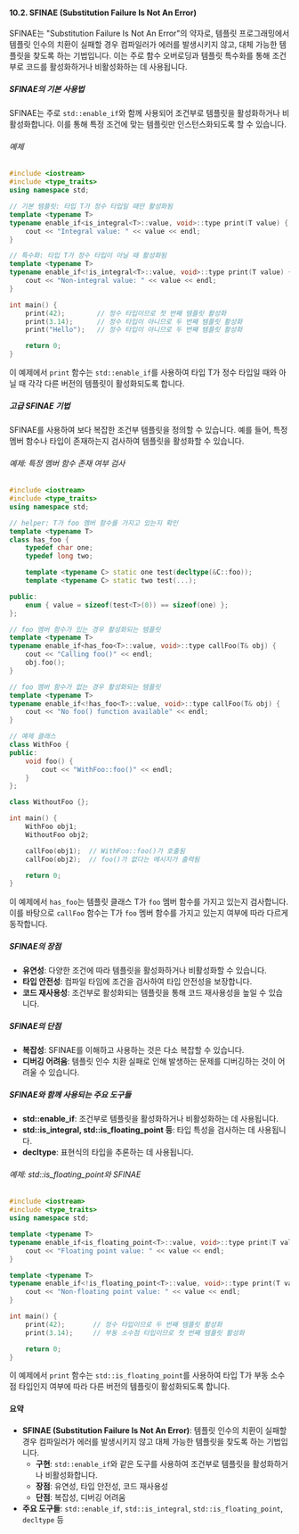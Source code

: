 #### 10.2. SFINAE (Substitution Failure Is Not An Error)

SFINAE는 "Substitution Failure Is Not An Error"의 약자로, 템플릿 프로그래밍에서 템플릿 인수의 치환이 실패할 경우 컴파일러가 에러를 발생시키지 않고, 대체 가능한 템플릿을 찾도록 하는 기법입니다. 이는 주로 함수 오버로딩과 템플릿 특수화를 통해 조건부로 코드를 활성화하거나 비활성화하는 데 사용됩니다.

##### SFINAE의 기본 사용법

SFINAE는 주로 `std::enable_if`와 함께 사용되어 조건부로 템플릿을 활성화하거나 비활성화합니다. 이를 통해 특정 조건에 맞는 템플릿만 인스턴스화되도록 할 수 있습니다.

###### 예제

```cpp
#include <iostream>
#include <type_traits>
using namespace std;

// 기본 템플릿: 타입 T가 정수 타입일 때만 활성화됨
template <typename T>
typename enable_if<is_integral<T>::value, void>::type print(T value) {
    cout << "Integral value: " << value << endl;
}

// 특수화: 타입 T가 정수 타입이 아닐 때 활성화됨
template <typename T>
typename enable_if<!is_integral<T>::value, void>::type print(T value) {
    cout << "Non-integral value: " << value << endl;
}

int main() {
    print(42);        // 정수 타입이므로 첫 번째 템플릿 활성화
    print(3.14);      // 정수 타입이 아니므로 두 번째 템플릿 활성화
    print("Hello");   // 정수 타입이 아니므로 두 번째 템플릿 활성화

    return 0;
}
```

이 예제에서 `print` 함수는 `std::enable_if`를 사용하여 타입 T가 정수 타입일 때와 아닐 때 각각 다른 버전의 템플릿이 활성화되도록 합니다.

##### 고급 SFINAE 기법

SFINAE를 사용하여 보다 복잡한 조건부 템플릿을 정의할 수 있습니다. 예를 들어, 특정 멤버 함수나 타입이 존재하는지 검사하여 템플릿을 활성화할 수 있습니다.

###### 예제: 특정 멤버 함수 존재 여부 검사

```cpp
#include <iostream>
#include <type_traits>
using namespace std;

// helper: T가 foo 멤버 함수를 가지고 있는지 확인
template <typename T>
class has_foo {
    typedef char one;
    typedef long two;

    template <typename C> static one test(decltype(&C::foo));
    template <typename C> static two test(...);

public:
    enum { value = sizeof(test<T>(0)) == sizeof(one) };
};

// foo 멤버 함수가 있는 경우 활성화되는 템플릿
template <typename T>
typename enable_if<has_foo<T>::value, void>::type callFoo(T& obj) {
    cout << "Calling foo()" << endl;
    obj.foo();
}

// foo 멤버 함수가 없는 경우 활성화되는 템플릿
template <typename T>
typename enable_if<!has_foo<T>::value, void>::type callFoo(T& obj) {
    cout << "No foo() function available" << endl;
}

// 예제 클래스
class WithFoo {
public:
    void foo() {
        cout << "WithFoo::foo()" << endl;
    }
};

class WithoutFoo {};

int main() {
    WithFoo obj1;
    WithoutFoo obj2;

    callFoo(obj1);  // WithFoo::foo()가 호출됨
    callFoo(obj2);  // foo()가 없다는 메시지가 출력됨

    return 0;
}
```

이 예제에서 `has_foo`는 템플릿 클래스 T가 `foo` 멤버 함수를 가지고 있는지 검사합니다. 이를 바탕으로 `callFoo` 함수는 T가 `foo` 멤버 함수를 가지고 있는지 여부에 따라 다르게 동작합니다.

##### SFINAE의 장점

- **유연성**: 다양한 조건에 따라 템플릿을 활성화하거나 비활성화할 수 있습니다.
- **타입 안전성**: 컴파일 타임에 조건을 검사하여 타입 안전성을 보장합니다.
- **코드 재사용성**: 조건부로 활성화되는 템플릿을 통해 코드 재사용성을 높일 수 있습니다.

##### SFINAE의 단점

- **복잡성**: SFINAE를 이해하고 사용하는 것은 다소 복잡할 수 있습니다.
- **디버깅 어려움**: 템플릿 인수 치환 실패로 인해 발생하는 문제를 디버깅하는 것이 어려울 수 있습니다.

##### SFINAE와 함께 사용되는 주요 도구들

- **std::enable_if**: 조건부로 템플릿을 활성화하거나 비활성화하는 데 사용됩니다.
- **std::is_integral, std::is_floating_point 등**: 타입 특성을 검사하는 데 사용됩니다.
- **decltype**: 표현식의 타입을 추론하는 데 사용됩니다.

###### 예제: std::is_floating_point와 SFINAE

```cpp
#include <iostream>
#include <type_traits>
using namespace std;

template <typename T>
typename enable_if<is_floating_point<T>::value, void>::type print(T value) {
    cout << "Floating point value: " << value << endl;
}

template <typename T>
typename enable_if<!is_floating_point<T>::value, void>::type print(T value) {
    cout << "Non-floating point value: " << value << endl;
}

int main() {
    print(42);       // 정수 타입이므로 두 번째 템플릿 활성화
    print(3.14);     // 부동 소수점 타입이므로 첫 번째 템플릿 활성화

    return 0;
}
```

이 예제에서 `print` 함수는 `std::is_floating_point`를 사용하여 타입 T가 부동 소수점 타입인지 여부에 따라 다른 버전의 템플릿이 활성화되도록 합니다.

#### 요약

- **SFINAE (Substitution Failure Is Not An Error)**: 템플릿 인수의 치환이 실패할 경우 컴파일러가 에러를 발생시키지 않고 대체 가능한 템플릿을 찾도록 하는 기법입니다.
  - **구현**: `std::enable_if`와 같은 도구를 사용하여 조건부로 템플릿을 활성화하거나 비활성화합니다.
  - **장점**: 유연성, 타입 안전성, 코드 재사용성
  - **단점**: 복잡성, 디버깅 어려움
- **주요 도구들**: `std::enable_if`, `std::is_integral`, `std::is_floating_point`, `decltype` 등
